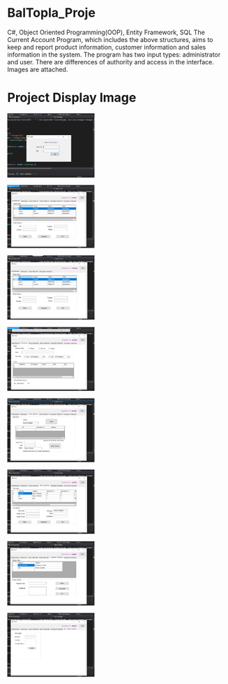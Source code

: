# BalTopla_Proje
C#, Object Oriented Programming(OOP), Entity Framework, SQL
The Current Account Program, which includes the above structures, aims to keep and report product information, customer information and sales information in the system.
The program has two input types: administrator and user. There are differences of authority and access in the interface. Images are attached.

# Project Display Image
<p>
<a href="https://github.com/renginatilla/carihesap_proje/blob/master/images/giris.png" target="_blank">
<img src="https://github.com/renginatilla/carihesap_proje/blob/master/images/giris.png" width="200" style="max-width:100%;"></a>   
</p>  
<p>
<a href="https://github.com/renginatilla/carihesap_proje/blob/master/images/islem1.png" target="_blank">
<img src="https://github.com/renginatilla/carihesap_proje/blob/master/images/islem1.png" width="200" style="max-width:100%;"></a>   
</p> 
<p>
<a href="https://github.com/renginatilla/carihesap_proje/blob/master/images/islem2.png" target="_blank">
<img src="https://github.com/renginatilla/carihesap_proje/blob/master/images/islem2.png" width="200" style="max-width:100%;"></a>   
</p>
<p>
<a href="https://github.com/renginatilla/carihesap_proje/blob/master/images/islem3.png" target="_blank">
<img src="https://github.com/renginatilla/carihesap_proje/blob/master/images/islem3.png" width="200" style="max-width:100%;"></a>   
</p>
<p>
<a href="https://github.com/renginatilla/carihesap_proje/blob/master/images/islem4.png" target="_blank">
<img src="https://github.com/renginatilla/carihesap_proje/blob/master/images/islem4.png" width="200" style="max-width:100%;"></a>   
</p>
<p>
<a href="https://github.com/renginatilla/carihesap_proje/blob/master/images/islem5.png" target="_blank">
<img src="https://github.com/renginatilla/carihesap_proje/blob/master/images/islem5.png" width="200" style="max-width:100%;"></a>   
</p>
<p>
<a href="https://github.com/renginatilla/carihesap_proje/blob/master/images/islem7.png" target="_blank">
<img src="https://github.com/renginatilla/carihesap_proje/blob/master/images/islem7.png" width="200" style="max-width:100%;"></a>   
</p>
<p>
<a href="https://github.com/renginatilla/carihesap_proje/blob/master/images/islem8.png" target="_blank">
<img src="https://github.com/renginatilla/carihesap_proje/blob/master/images/islem8.png" width="200" style="max-width:100%;"></a>   
</p>
